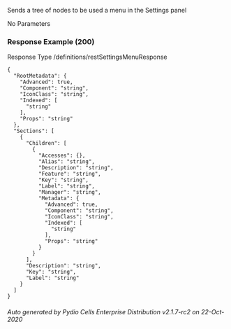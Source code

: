 






 
Sends a tree of nodes to be used a menu in the Settings panel  


No Parameters



### Response Example (200)
Response Type /definitions/restSettingsMenuResponse

```
{
  "RootMetadata": {
    "Advanced": true,
    "Component": "string",
    "IconClass": "string",
    "Indexed": [
      "string"
    ],
    "Props": "string"
  },
  "Sections": [
    {
      "Children": [
        {
          "Accesses": {},
          "Alias": "string",
          "Description": "string",
          "Feature": "string",
          "Key": "string",
          "Label": "string",
          "Manager": "string",
          "Metadata": {
            "Advanced": true,
            "Component": "string",
            "IconClass": "string",
            "Indexed": [
              "string"
            ],
            "Props": "string"
          }
        }
      ],
      "Description": "string",
      "Key": "string",
      "Label": "string"
    }
  ]
}
```




###### Auto generated by Pydio Cells Enterprise Distribution v2.1.7-rc2 on 22-Oct-2020

